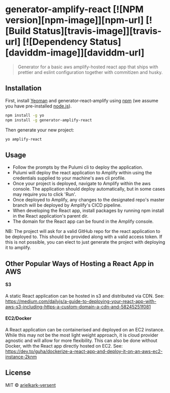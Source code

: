 # generator-amplify-react [![NPM version][npm-image]][npm-url] [![Build Status][travis-image]][travis-url] [![Dependency Status][daviddm-image]][daviddm-url]

> Generator for a basic aws amplify-hosted react app that ships with prettier and eslint configuration together with commitizen and husky.

## Installation

First, install [Yeoman](http://yeoman.io) and generator-react-amplify using [npm](https://www.npmjs.com/) (we assume you have pre-installed [node.js](https://nodejs.org/)).

```bash
npm install -g yo
npm install -g generator-amplify-react
```

Then generate your new project:

```bash
yo amplify-react
```

## Usage

- Follow the prompts by the Pulumi cli to deploy the application.
- Pulumi will deploy the react application to Amplify within using the credentials supplied to your machine's aws cli profile.
- Once your project is deployed, navigate to Amplify within the aws console. The application should deploy automatically, but in some cases may require you to click 'Run'.
- Once deployed to Amplify, any changes to the designated repo's master branch will be deployed by Amplify's CICD pipeline.
- When developing the React app, install packages by running npm install in the React application's parent dir.
- The domain for the React app can be found in the Amplify console.

NB: The project will ask for a valid GitHub repo for the react application to be deployed to. This should be provided along with a valid access token. If this is not possible, you can elect to just generate the project with deploying it to amplify.

## Other Popular Ways of Hosting a React App in AWS

#### S3

A static React application can be hosted in s3 and distributed via CDN.
See: https://medium.com/dailyjs/a-guide-to-deploying-your-react-app-with-aws-s3-including-https-a-custom-domain-a-cdn-and-58245251f081

#### EC2/Docker

A React application can be containerised and deployed on an EC2 instance. While this may not be the most light weight approach, it is cloud provider agnostic and will allow for more flexibility. This can also be done without Docker, with the React app directly hosted on EC2.
See: https://dev.to/guha/dockerize-a-react-app-and-deploy-it-on-an-aws-ec2-instance-2knm

## License

MIT © [arielkark-versent]()
